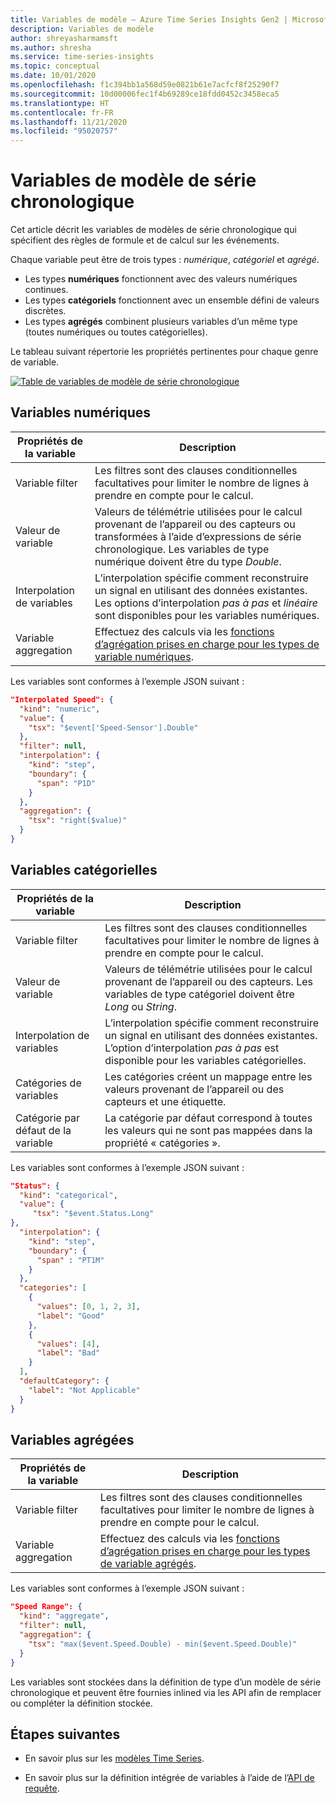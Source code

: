 ```yaml
---
title: Variables de modèle – Azure Time Series Insights Gen2 | Microsoft Docs
description: Variables de modèle
author: shreyasharmamsft
ms.author: shresha
ms.service: time-series-insights
ms.topic: conceptual
ms.date: 10/01/2020
ms.openlocfilehash: f1c394bb1a568d59e0821b61e7acfcf8f25290f7
ms.sourcegitcommit: 10d00006fec1f4b69289ce18fdd0452c3458eca5
ms.translationtype: HT
ms.contentlocale: fr-FR
ms.lasthandoff: 11/21/2020
ms.locfileid: "95020757"
---
```

# <a name="time-series-model-variables"></a>Variables de modèle de série chronologique

Cet article décrit les variables de modèles de série chronologique qui spécifient des règles de formule et de calcul sur les événements.

Chaque variable peut être de trois types : *numérique*, *catégoriel* et *agrégé*.

* Les types **numériques** fonctionnent avec des valeurs numériques continues.
* Les types **catégoriels** fonctionnent avec un ensemble défini de valeurs discrètes.
* Les types **agrégés** combinent plusieurs variables d’un même type (toutes numériques ou toutes catégorielles).

Le tableau suivant répertorie les propriétés pertinentes pour chaque genre de variable.

[![Table de variables de modèle de série chronologique](media/v2-update-tsm/time-series-model-variable-table.png)](media/v2-update-tsm/time-series-model-variable-table.png#lightbox)

## <a name="numeric-variables"></a>Variables numériques

| Propriétés de la variable | Description |
| --- | ---|
| Variable filter | Les filtres sont des clauses conditionnelles facultatives pour limiter le nombre de lignes à prendre en compte pour le calcul. |
| Valeur de variable | Valeurs de télémétrie utilisées pour le calcul provenant de l’appareil ou des capteurs ou transformées à l’aide d’expressions de série chronologique. Les variables de type numérique doivent être du type *Double*.|
| Interpolation de variables | L’interpolation spécifie comment reconstruire un signal en utilisant des données existantes. Les options d’interpolation *pas à pas* et *linéaire* sont disponibles pour les variables numériques. |
| Variable aggregation | Effectuez des calculs via les [fonctions d’agrégation prises en charge pour les types de variable numériques](/rest/api/time-series-insights/reference-time-series-expression-syntax#numeric-variable-kind). |

Les variables sont conformes à l’exemple JSON suivant :

```JSON
"Interpolated Speed": {
  "kind": "numeric",
  "value": {
    "tsx": "$event['Speed-Sensor'].Double"
  },
  "filter": null,
  "interpolation": {
    "kind": "step",
    "boundary": {
      "span": "P1D"
    }
  },
  "aggregation": {
    "tsx": "right($value)"
  }
}
```

## <a name="categorical-variables"></a>Variables catégorielles

| Propriétés de la variable | Description |
| --- | ---|
| Variable filter | Les filtres sont des clauses conditionnelles facultatives pour limiter le nombre de lignes à prendre en compte pour le calcul. |
| Valeur de variable | Valeurs de télémétrie utilisées pour le calcul provenant de l’appareil ou des capteurs. Les variables de type catégoriel doivent être *Long* ou *String*. |
| Interpolation de variables | L’interpolation spécifie comment reconstruire un signal en utilisant des données existantes. L’option d’interpolation *pas à pas* est disponible pour les variables catégorielles. |
| Catégories de variables | Les catégories créent un mappage entre les valeurs provenant de l’appareil ou des capteurs et une étiquette. |
| Catégorie par défaut de la variable | La catégorie par défaut correspond à toutes les valeurs qui ne sont pas mappées dans la propriété « catégories ». |

Les variables sont conformes à l’exemple JSON suivant :

```JSON
"Status": {
  "kind": "categorical",
  "value": {
     "tsx": "$event.Status.Long"
},
  "interpolation": {
    "kind": "step",
    "boundary": {
      "span" : "PT1M"
    }
  },
  "categories": [
    {
      "values": [0, 1, 2, 3],
      "label": "Good"
    },
    {
      "values": [4],
      "label": "Bad"
    }
  ],
  "defaultCategory": {
    "label": "Not Applicable"
  }
}
```

## <a name="aggregate-variables"></a>Variables agrégées

| Propriétés de la variable | Description |
| --- | ---|
| Variable filter | Les filtres sont des clauses conditionnelles facultatives pour limiter le nombre de lignes à prendre en compte pour le calcul. |
| Variable aggregation | Effectuez des calculs via les [fonctions d’agrégation prises en charge pour les types de variable agrégés](/rest/api/time-series-insights/reference-time-series-expression-syntax#aggregate-variable-kind). |

Les variables sont conformes à l’exemple JSON suivant :

```JSON
"Speed Range": {
  "kind": "aggregate",
  "filter": null,
  "aggregation": {
    "tsx": "max($event.Speed.Double) - min($event.Speed.Double)"
  }
}
```

Les variables sont stockées dans la définition de type d’un modèle de série chronologique et peuvent être fournies inlined via les API afin de remplacer ou compléter la définition stockée.

## <a name="next-steps"></a>Étapes suivantes

* En savoir plus sur les [modèles Time Series](./concepts-model-overview.md).

* En savoir plus sur la définition intégrée de variables à l’aide de l’[API de requête](./concepts-query-overview.md).